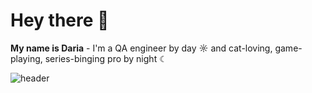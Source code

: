 # Hey there 👋 
**My name is Daria** - I'm a QA engineer by day ☼ and cat-loving, game-playing, series-binging pro by night ☾ <br>

![header](https://capsule-render.vercel.app/api?type=wave&color=auto&height=300&section=header&text=capsule%20render&fontSize=90)
